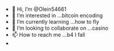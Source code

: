 - 👋 Hi, I’m @Olein54661
- 👀 I’m interested in ...bitcoin encoding
- 🌱 I’m currently learning ...how to fly
- 💞️ I’m looking to collaborate on ...casino
- 📫 How to reach me ...b4 I fall
- 

<!---
Olein54661/Olein54661 is a ✨ special ✨ repository because its `README.md` (this file) appears on your GitHub profile.
You can click the Preview link to take a look at your changes.
--->
